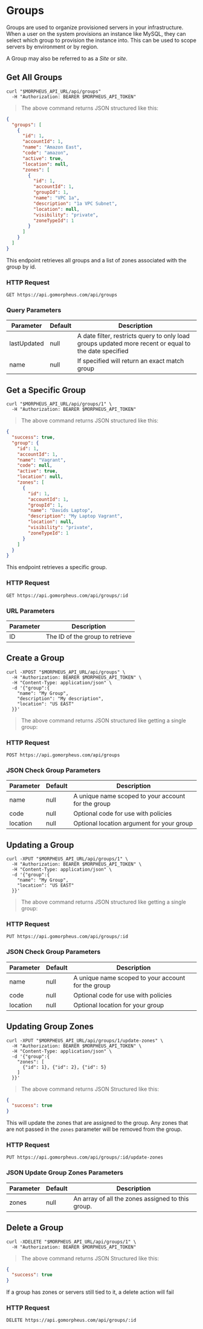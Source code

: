 # Groups

Groups are used to organize provisioned servers in your infrastructure. When a user on the system provisions an instance like MySQL, they can select which group to provision the instance into. This can be used to scope servers by environment or by region.

A Group may also be referred to as a *Site* or *site*.

## Get All Groups

```shell
curl "$MORPHEUS_API_URL/api/groups"
  -H "Authorization: BEARER $MORPHEUS_API_TOKEN"
```

> The above command returns JSON structured like this:

```json
{
  "groups": [
    {
      "id": 1,
      "accountId": 1,
      "name": "Amazon East",
      "code": "amazon",
      "active": true,
      "location": null,
      "zones": [
        {
          "id": 1,
          "accountId": 1,
          "groupId": 1,
          "name": "VPC 1a",
          "description": "1a VPC Subnet",
          "location": null,
          "visibility": "private",
          "zoneTypeId": 1
        }
      ]
    }
  ]
}
```

This endpoint retrieves all groups and a list of zones associated with the group by id.

### HTTP Request

`GET https://api.gomorpheus.com/api/groups`

### Query Parameters

Parameter | Default | Description
--------- | ------- | -----------
lastUpdated | null | A date filter, restricts query to only load groups updated more recent or equal to the date specified
name | null | If specified will return an exact match group


## Get a Specific Group


```shell
curl "$MORPHEUS_API_URL/api/groups/1" \
  -H "Authorization: BEARER $MORPHEUS_API_TOKEN"
```

> The above command returns JSON structured like this:

```json
{
  "success": true,
  "group": {
    "id": 1,
    "accountId": 1,
    "name": "Vagrant",
    "code": null,
    "active": true,
    "location": null,
    "zones": [
      {
        "id": 1,
        "accountId": 1,
        "groupId": 1,
        "name": "Davids Laptop",
        "description": "My Laptop Vagrant",
        "location": null,
        "visibility": "private",
        "zoneTypeId": 1
      }
    ]
  }
}
```

This endpoint retrieves a specific group.


### HTTP Request

`GET https://api.gomorpheus.com/api/groups/:id`

### URL Parameters

Parameter | Description
--------- | -----------
ID | The ID of the group to retrieve

## Create a Group

```shell
curl -XPOST "$MORPHEUS_API_URL/api/groups" \
  -H "Authorization: BEARER $MORPHEUS_API_TOKEN" \
  -H "Content-Type: application/json" \
  -d '{"group":{
    "name": "My Group",
    "description": "My description",
    "location": "US EAST"
  }}'
```

> The above command returns JSON structured like getting a single group:

### HTTP Request

`POST https://api.gomorpheus.com/api/groups`

### JSON Check Group Parameters

Parameter | Default | Description
--------- | ------- | -----------
name      | null | A unique name scoped to your account for the group
code      | null | Optional code for use with policies
location  | null | Optional location argument for your group

## Updating a Group

```shell
curl -XPUT "$MORPHEUS_API_URL/api/groups/1" \
  -H "Authorization: BEARER $MORPHEUS_API_TOKEN" \
  -H "Content-Type: application/json" \
  -d '{"group":{
    "name": "My Group",
    "location": "US EAST"
  }}'
```

> The above command returns JSON structured like getting a single group:

### HTTP Request

`PUT https://api.gomorpheus.com/api/groups/:id`

### JSON Check Group Parameters

Parameter | Default | Description
--------- | ------- | -----------
name      | null | A unique name scoped to your account for the group
code      | null | Optional code for use with policies
location  | null | Optional location for your group

## Updating Group Zones

```shell
curl -XPUT "$MORPHEUS_API_URL/api/groups/1/update-zones" \
  -H "Authorization: BEARER $MORPHEUS_API_TOKEN" \
  -H "Content-Type: application/json" \
  -d '{"group":{
    "zones": [
      {"id": 1}, {"id": 2}, {"id": 5}
    ]
  }}'
```

> The above command returns JSON Structured like this:

```json
{
  "success": true
}
```

This will update the zones that are assigned to the group.
Any zones that are not passed in the `zones` parameter will be removed from the group.

### HTTP Request

`PUT https://api.gomorpheus.com/api/groups/:id/update-zones`

### JSON Update Group Zones Parameters

Parameter | Default | Description
--------- | ------- | -----------
zones      | null | An array of all the zones assigned to this group.


## Delete a Group

```shell
curl -XDELETE "$MORPHEUS_API_URL/api/groups/1" \
  -H "Authorization: BEARER $MORPHEUS_API_TOKEN"
```

> The above command returns JSON Structured like this:

```json
{
  "success": true
}
```

If a group has zones or servers still tied to it, a delete action will fail

### HTTP Request

`DELETE https://api.gomorpheus.com/api/groups/:id`
